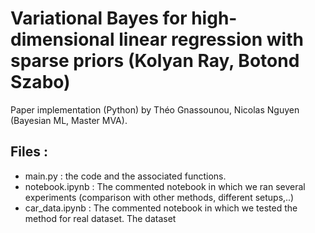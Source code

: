 # Variational Bayes for high-dimensional linear regression with sparse priors (Kolyan Ray, Botond Szabo)
Paper implementation (Python) by Théo Gnassounou, Nicolas Nguyen (Bayesian ML, Master MVA).

## Files :
- main.py : the code and the associated functions.
- notebook.ipynb : The commented notebook in which we ran several experiments (comparison with other methods, different setups,..)
- car_data.ipynb : The commented notebook in which we tested the method for real dataset. The dataset 
